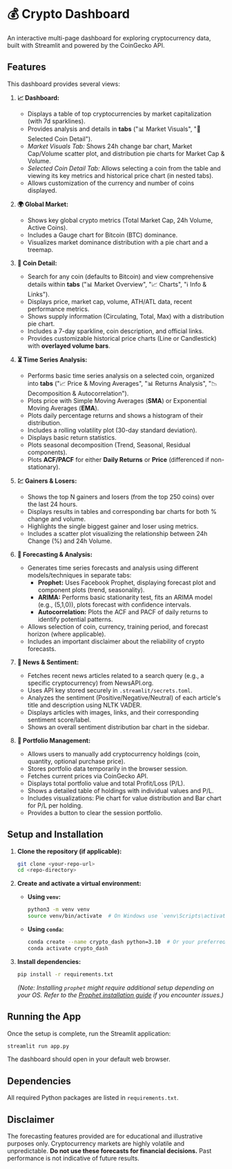 # 💰 Crypto Dashboard

An interactive multi-page dashboard for exploring cryptocurrency data, built with Streamlit and powered by the CoinGecko API.

## Features

This dashboard provides several views:

1.  **📈 Dashboard:**
    *   Displays a table of top cryptocurrencies by market capitalization (with 7d sparklines).
    *   Provides analysis and details in **tabs** ("📊 Market Visuals", "🔎 Selected Coin Detail").
    *   *Market Visuals Tab:* Shows 24h change bar chart, Market Cap/Volume scatter plot, and distribution pie charts for Market Cap & Volume.
    *   *Selected Coin Detail Tab:* Allows selecting a coin from the table and viewing its key metrics and historical price chart (in nested tabs).
    *   Allows customization of the currency and number of coins displayed.

2.  **🌍 Global Market:**
    *   Shows key global crypto metrics (Total Market Cap, 24h Volume, Active Coins).
    *   Includes a Gauge chart for Bitcoin (BTC) dominance.
    *   Visualizes market dominance distribution with a pie chart and a treemap.

3.  **🔎 Coin Detail:**
    *   Search for any coin (defaults to Bitcoin) and view comprehensive details within **tabs** ("📊 Market Overview", "📈 Charts", "ℹ️ Info & Links").
    *   Displays price, market cap, volume, ATH/ATL data, recent performance metrics.
    *   Shows supply information (Circulating, Total, Max) with a distribution pie chart.
    *   Includes a 7-day sparkline, coin description, and official links.
    *   Provides customizable historical price charts (Line or Candlestick) with **overlayed volume bars**.

4.  **⏳ Time Series Analysis:**
    *   Performs basic time series analysis on a selected coin, organized into **tabs** ("📈 Price & Moving Averages", "📊 Returns Analysis", "📉 Decomposition & Autocorrelation").
    *   Plots price with Simple Moving Averages (**SMA**) or Exponential Moving Averages (**EMA**).
    *   Plots daily percentage returns and shows a histogram of their distribution.
    *   Includes a rolling volatility plot (30-day standard deviation).
    *   Displays basic return statistics.
    *   Plots seasonal decomposition (Trend, Seasonal, Residual components).
    *   Plots **ACF/PACF** for either **Daily Returns** or **Price** (differenced if non-stationary).

5.  **💹 Gainers & Losers:**
    *   Shows the top N gainers and losers (from the top 250 coins) over the last 24 hours.
    *   Displays results in tables and corresponding bar charts for both % change and volume.
    *   Highlights the single biggest gainer and loser using metrics.
    *   Includes a scatter plot visualizing the relationship between 24h Change (%) and 24h Volume.

6.  **🔮 Forecasting & Analysis:**
    *   Generates time series forecasts and analysis using different models/techniques in separate tabs:
        *   **Prophet:** Uses Facebook Prophet, displaying forecast plot and component plots (trend, seasonality).
        *   **ARIMA:** Performs basic stationarity test, fits an ARIMA model (e.g., (5,1,0)), plots forecast with confidence intervals.
        *   **Autocorrelation:** Plots the ACF and PACF of daily returns to identify potential patterns.
    *   Allows selection of coin, currency, training period, and forecast horizon (where applicable).
    *   Includes an important disclaimer about the reliability of crypto forecasts.

7.  **📰 News & Sentiment:**
    *   Fetches recent news articles related to a search query (e.g., a specific cryptocurrency) from NewsAPI.org.
    *   Uses API key stored securely in `.streamlit/secrets.toml`.
    *   Analyzes the sentiment (Positive/Negative/Neutral) of each article's title and description using NLTK VADER.
    *   Displays articles with images, links, and their corresponding sentiment score/label.
    *   Shows an overall sentiment distribution bar chart in the sidebar.

8.  **💼 Portfolio Management:**
    *   Allows users to manually add cryptocurrency holdings (coin, quantity, optional purchase price).
    *   Stores portfolio data temporarily in the browser session.
    *   Fetches current prices via CoinGecko API.
    *   Displays total portfolio value and total Profit/Loss (P/L).
    *   Shows a detailed table of holdings with individual values and P/L.
    *   Includes visualizations: Pie chart for value distribution and Bar chart for P/L per holding.
    *   Provides a button to clear the session portfolio.

## Setup and Installation

1.  **Clone the repository (if applicable):**
    ```bash
    git clone <your-repo-url>
    cd <repo-directory>
    ```

2.  **Create and activate a virtual environment:**
    *   **Using `venv`:**
        ```bash
        python3 -m venv venv
        source venv/bin/activate  # On Windows use `venv\Scripts\activate`
        ```
    *   **Using `conda`:**
        ```bash
        conda create --name crypto_dash python=3.10  # Or your preferred Python version
        conda activate crypto_dash
        ```

3.  **Install dependencies:**
    ```bash
    pip install -r requirements.txt
    ```
    *(Note: Installing `prophet` might require additional setup depending on your OS. Refer to the [Prophet installation guide](https://facebook.github.io/prophet/docs/installation.html) if you encounter issues.)*

## Running the App

Once the setup is complete, run the Streamlit application:

```bash
streamlit run app.py
```

The dashboard should open in your default web browser.

## Dependencies

All required Python packages are listed in `requirements.txt`.

## Disclaimer

The forecasting features provided are for educational and illustrative purposes only. Cryptocurrency markets are highly volatile and unpredictable. **Do not use these forecasts for financial decisions.** Past performance is not indicative of future results. 